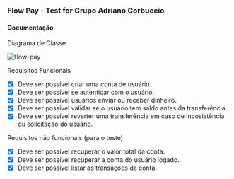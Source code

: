 ### Flow Pay - Test for Grupo Adriano Corbuccio

#### Documentação

Diagrama de Classe

![flow-pay](https://github.com/user-attachments/assets/c60f83de-3b2d-43ab-a9e8-551816c69394)

Requisitos Funcionais

- [x] Deve ser possível criar uma conta de usuário.
- [x] Deve ser possível se autenticar com o usuário.
- [x] Deve ser possível usuários enviar ou receber dinheiro.
- [x] Deve ser possível validar se o usuário tem saldo antes da transferência.
- [x] Deve ser possível reverter uma transferência em caso de incosistência ou solicitação do usuário.

Requisitos não funcionais (para o teste)

- [x] Deve ser possível recuperar o valor total da conta.
- [x] Deve ser possível recuperar a conta do usuário logado.
- [x] Deve ser possível listar as transações da conta.
